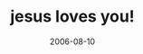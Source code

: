 ---
layout: base.njk
title : 'jesus loves you!' 
view_title : 'jesus loves you!' 
year : '2006' 
date : '2006-08-10' 
img_file : '/drawing/jesuslovesyou.png' 
html_file : 'jesuslovesyou' 
next_html : 'iwillnotfeelthesameaboutyou.html' 
year_order : '209' 
permalink : "title/{{html_file}}.html"
---